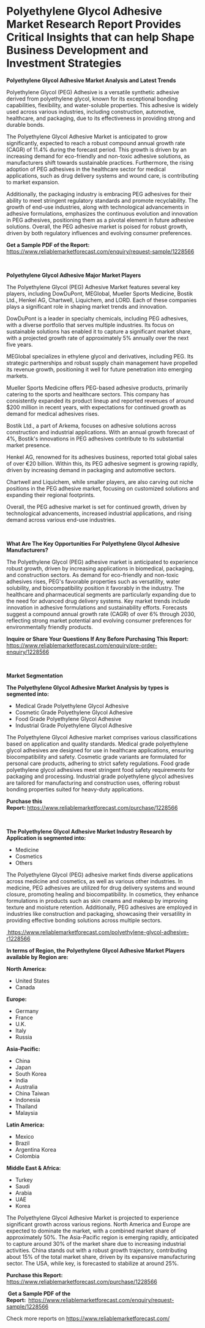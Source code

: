<p><h1>Polyethylene Glycol Adhesive Market Research Report Provides Critical Insights that can help Shape Business Development and Investment Strategies</h1></p><p><strong>Polyethylene Glycol Adhesive Market Analysis and Latest Trends</strong></p>
<p><p>Polyethylene Glycol (PEG) Adhesive is a versatile synthetic adhesive derived from polyethylene glycol, known for its exceptional bonding capabilities, flexibility, and water-soluble properties. This adhesive is widely used across various industries, including construction, automotive, healthcare, and packaging, due to its effectiveness in providing strong and durable bonds.</p><p>The Polyethylene Glycol Adhesive Market is anticipated to grow significantly, expected to reach a robust compound annual growth rate (CAGR) of 11.4% during the forecast period. This growth is driven by an increasing demand for eco-friendly and non-toxic adhesive solutions, as manufacturers shift towards sustainable practices. Furthermore, the rising adoption of PEG adhesives in the healthcare sector for medical applications, such as drug delivery systems and wound care, is contributing to market expansion.</p><p>Additionally, the packaging industry is embracing PEG adhesives for their ability to meet stringent regulatory standards and promote recyclability. The growth of end-use industries, along with technological advancements in adhesive formulations, emphasizes the continuous evolution and innovation in PEG adhesives, positioning them as a pivotal element in future adhesive solutions. Overall, the PEG adhesive market is poised for robust growth, driven by both regulatory influences and evolving consumer preferences.</p></p>
<p><strong>Get a Sample PDF of the Report:&nbsp;</strong> <a href="https://www.reliablemarketforecast.com/enquiry/request-sample/1228566?utm_campaign=2820&utm_medium=2&utm_source=Github&utm_content=ia&utm_term=28022025&utm_id=polyethylene-glycol-adhesive">https://www.reliablemarketforecast.com/enquiry/request-sample/1228566</a></p>
<p>&nbsp;</p>
<p><strong>Polyethylene Glycol Adhesive Major Market Players</strong></p>
<p><p>The Polyethylene Glycol (PEG) Adhesive Market features several key players, including DowDuPont, MEGlobal, Mueller Sports Medicine, Bostik Ltd., Henkel AG, Chartwell, Liquichem, and LORD. Each of these companies plays a significant role in shaping market trends and innovation.</p><p>DowDuPont is a leader in specialty chemicals, including PEG adhesives, with a diverse portfolio that serves multiple industries. Its focus on sustainable solutions has enabled it to capture a significant market share, with a projected growth rate of approximately 5% annually over the next five years.</p><p>MEGlobal specializes in ethylene glycol and derivatives, including PEG. Its strategic partnerships and robust supply chain management have propelled its revenue growth, positioning it well for future penetration into emerging markets.</p><p>Mueller Sports Medicine offers PEG-based adhesive products, primarily catering to the sports and healthcare sectors. This company has consistently expanded its product lineup and reported revenues of around $200 million in recent years, with expectations for continued growth as demand for medical adhesives rises.</p><p>Bostik Ltd., a part of Arkema, focuses on adhesive solutions across construction and industrial applications. With an annual growth forecast of 4%, Bostik's innovations in PEG adhesives contribute to its substantial market presence.</p><p>Henkel AG, renowned for its adhesives business, reported total global sales of over €20 billion. Within this, its PEG adhesive segment is growing rapidly, driven by increasing demand in packaging and automotive sectors.</p><p>Chartwell and Liquichem, while smaller players, are also carving out niche positions in the PEG adhesive market, focusing on customized solutions and expanding their regional footprints.</p><p>Overall, the PEG adhesive market is set for continued growth, driven by technological advancements, increased industrial applications, and rising demand across various end-use industries.</p></p>
<p>&nbsp;</p>
<p><strong>What Are The Key Opportunities For Polyethylene Glycol Adhesive Manufacturers?</strong></p>
<p><p>The Polyethylene Glycol (PEG) adhesive market is anticipated to experience robust growth, driven by increasing applications in biomedical, packaging, and construction sectors. As demand for eco-friendly and non-toxic adhesives rises, PEG's favorable properties such as versatility, water solubility, and biocompatibility position it favorably in the industry. The healthcare and pharmaceutical segments are particularly expanding due to the need for advanced drug delivery systems. Key market trends include innovation in adhesive formulations and sustainability efforts. Forecasts suggest a compound annual growth rate (CAGR) of over 6% through 2030, reflecting strong market potential and evolving consumer preferences for environmentally friendly products.</p></p>
<p><strong>Inquire or Share Your Questions If Any Before Purchasing This Report:</strong> <a href="https://www.reliablemarketforecast.com/enquiry/pre-order-enquiry/1228566?utm_campaign=2820&utm_medium=2&utm_source=Github&utm_content=ia&utm_term=28022025&utm_id=polyethylene-glycol-adhesive">https://www.reliablemarketforecast.com/enquiry/pre-order-enquiry/1228566</a></p>
<p>&nbsp;</p>
<p><strong>Market Segmentation</strong></p>
<p><strong>The Polyethylene Glycol Adhesive Market Analysis by types is segmented into:</strong></p>
<p><ul><li>Medical Grade Polyethylene Glycol Adhesive</li><li>Cosmetic Grade Polyethylene Glycol Adhesive</li><li>Food Grade Polyethylene Glycol Adhesive</li><li>Industrial Grade Polyethylene Glycol Adhesive</li></ul></p>
<p><p>The Polyethylene Glycol Adhesive market comprises various classifications based on application and quality standards. Medical grade polyethylene glycol adhesives are designed for use in healthcare applications, ensuring biocompatibility and safety. Cosmetic grade variants are formulated for personal care products, adhering to strict safety regulations. Food grade polyethylene glycol adhesives meet stringent food safety requirements for packaging and processing. Industrial grade polyethylene glycol adhesives are tailored for manufacturing and construction uses, offering robust bonding properties suited for heavy-duty applications.</p></p>
<p><strong>Purchase this Report:&nbsp;</strong><a href="https://www.reliablemarketforecast.com/purchase/1228566?utm_campaign=2820&utm_medium=2&utm_source=Github&utm_content=ia&utm_term=28022025&utm_id=polyethylene-glycol-adhesive">https://www.reliablemarketforecast.com/purchase/1228566</a></p>
<p>&nbsp;</p>
<p><strong>The Polyethylene Glycol Adhesive Market Industry Research by Application is segmented into:</strong></p>
<p><ul><li>Medicine</li><li>Cosmetics</li><li>Others</li></ul></p>
<p><p>The Polyethylene Glycol (PEG) adhesive market finds diverse applications across medicine and cosmetics, as well as various other industries. In medicine, PEG adhesives are utilized for drug delivery systems and wound closure, promoting healing and biocompatibility. In cosmetics, they enhance formulations in products such as skin creams and makeup by improving texture and moisture retention. Additionally, PEG adhesives are employed in industries like construction and packaging, showcasing their versatility in providing effective bonding solutions across multiple sectors.</p></p>
<p><a href="https://www.reliablemarketforecast.com/polyethylene-glycol-adhesive-r1228566?utm_campaign=2820&utm_medium=2&utm_source=Github&utm_content=ia&utm_term=28022025&utm_id=polyethylene-glycol-adhesive">&nbsp;https://www.reliablemarketforecast.com/polyethylene-glycol-adhesive-r1228566</a></p>
<p><strong>In terms of Region, the Polyethylene Glycol Adhesive Market Players available by Region are:</strong></p>
<p>
    <p> <strong> North America: </strong>
        <ul>
            <li>United States</li>
            <li>Canada</li>
        </ul>
        </p> 
    <p> <strong> Europe: </strong>
        <ul>
            <li>Germany</li>
            <li>France</li>
            <li>U.K.</li>
            <li>Italy</li>
            <li>Russia</li>
        </ul>
        </p> 
    <p> <strong> Asia-Pacific: </strong>
        <ul>
            <li>China</li>
            <li>Japan</li>
            <li>South Korea</li>
            <li>India</li>
            <li>Australia</li>
            <li>China Taiwan</li>
            <li>Indonesia</li>
            <li>Thailand</li>
            <li>Malaysia</li>
        </ul>
        </p> 
    <p> <strong> Latin America: </strong>
        <ul>
            <li>Mexico</li>
            <li>Brazil</li>
            <li>Argentina Korea</li>
            <li>Colombia</li>
        </ul>
        </p> 
    <p> <strong> Middle East & Africa: </strong>
        <ul>
            <li>Turkey</li>
            <li>Saudi</li>
            <li>Arabia</li>
            <li>UAE</li>
            <li>Korea</li>
        </ul>
    </p>
    </p>
<p><p>The Polyethylene Glycol Adhesive Market is projected to experience significant growth across various regions. North America and Europe are expected to dominate the market, with a combined market share of approximately 50%. The Asia-Pacific region is emerging rapidly, anticipated to capture around 30% of the market share due to increasing industrial activities. China stands out with a robust growth trajectory, contributing about 15% of the total market share, driven by its expansive manufacturing sector. The USA, while key, is forecasted to stabilize at around 25%.</p></p>
<p><strong>Purchase this Report: </strong><a href="https://www.reliablemarketforecast.com/purchase/1228566?utm_campaign=2820&utm_medium=2&utm_source=Github&utm_content=ia&utm_term=28022025&utm_id=polyethylene-glycol-adhesive">https://www.reliablemarketforecast.com/purchase/1228566</a></p>
<p>&nbsp;<strong>Get a Sample PDF of the Report:&nbsp;&nbsp;</strong><a href="https://www.reliablemarketforecast.com/enquiry/request-sample/1228566?utm_campaign=2820&utm_medium=2&utm_source=Github&utm_content=ia&utm_term=28022025&utm_id=polyethylene-glycol-adhesive">https://www.reliablemarketforecast.com/enquiry/request-sample/1228566</a></p>
<p><strong></strong></p>
<p>Check more reports on <a href="https://www.reliablemarketforecast.com/?utm_campaign=2820&utm_medium=2&utm_source=Github&utm_content=ia&utm_term=28022025&utm_id=polyethylene-glycol-adhesive">https://www.reliablemarketforecast.com/</a></p>